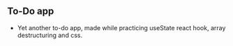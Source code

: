 ## To-Do app
* Yet another to-do app, made while practicing useState react hook, array destructuring and css. 

